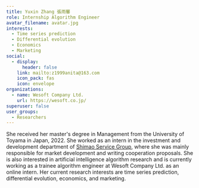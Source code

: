```yaml
---
title: Yuxin Zhang 張雨馨
role: Internship Algorithm Engineer
avatar_filename: avatar.jpg
interests:
  - Time series prediction
  - Differential evolution
  - Economics
  - Marketing
social:
  - display:
      header: false
    link: mailto:z1999anita@163.com
    icon_pack: fas
    icon: envelope
organizations:
  - name: Wesoft Company Ltd.
    url: https://wesoft.co.jp/
superuser: false
user_groups:
  - Researchers
---
```

She received her master's degree in Management from the University of Toyama in Japan, 2022. She worked as an intern in the investment and development department of [Shimao Service Group](https://www.shimaogroup.com/index.html), where she was mainly responsible for market development and writing cooperation proposals. She is also interested in artificial intelligence algorithm research and is currently working as a trainee algorithm engineer at Wesoft Company Ltd. as an online intern. Her current research interests are time series prediction, differential evolution, economics, and marketing.[](https://velvety-frangollo-5d54c2.netlify.app/event/renewable-energy-engineering-optimization/)